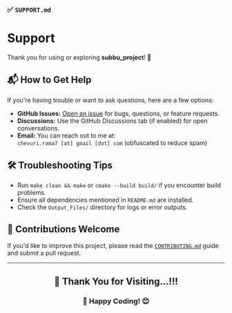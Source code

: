 ### ✅ `SUPPORT.md`

# Support

Thank you for using or exploring **subbu_project**! 🙌

## 📬 How to Get Help

If you're having trouble or want to ask questions, here are a few options:

- **GitHub Issues:** [Open an issue](https://github.com/Subbaram1993/subbu_project/issues) for bugs, questions, or feature requests.
- **Discussions:** Use the GitHub Discussions tab (if enabled) for open conversations.
- **Email:** You can reach out to me at:  
  `chevuri.rama7 [at] gmail [dot] com` (obfuscated to reduce spam)

## 🛠 Troubleshooting Tips

- Run `make clean && make` or `cmake --build build/` if you encounter build problems.
- Ensure all dependencies mentioned in `README.md` are installed.
- Check the `Output_Files/` directory for logs or error outputs.

## 🤝 Contributions Welcome

If you'd like to improve this project, please read the [`CONTRIBUTING.md`](CONTRIBUTING.md) guide and submit a pull request.

---
<div align="center">
  
## 🙏 Thank You for Visiting...!!!

### 🎉 Happy Coding! 😊

</div>

